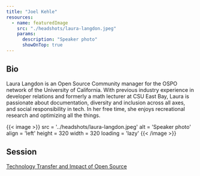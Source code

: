 ```yaml
---
title: "Joel Kehle"
resources:
  - name: featuredImage
    src: "./headshots/laura-langdon.jpeg"
    params:
      description: "Speaker photo"
      showOnTop: true
---
```


## Bio

Laura Langdon is an Open Source Community manager for the OSPO network of the University of California. With previous industry experience in developer relations and formerly a math lecturer at CSU East Bay, Laura is passionate about documentation, diversity and inclusion across all axes, and social responsibility in tech. In her free time, she enjoys recreational research and optimizing all the things.

{{< image >}}
src = '../headshots/laura-langdon.jpeg'
alt = 'Speaker photo'
align = 'left'
height = 320
width = 320
loading = 'lazy'
{{< /image >}}

## Session

[Technology Transfer and Impact of Open Source](../sessions/technology-transfer.md)
